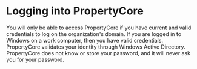 # Logging into PropertyCore

You will only be able to access PropertyCore if you have current and valid credentials to log on the organization's domain. If you are logged in to Windows on a work computer, then you have valid credentials. PropertyCore validates your identity through Windows Active Directory. PropertyCore does not know or store your password, and it will never ask you for your password.